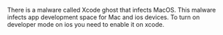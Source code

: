 There is a malware called Xcode ghost that infects MacOS. This malware infects app development space for Mac and ios devices. 
To turn on developer mode on ios you need to enable it on xcode. 
